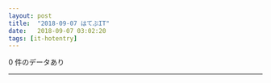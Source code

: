 ```yaml
---
layout: post
title:  "2018-09-07 はてぶIT"
date:   2018-09-07 03:02:20
tags: [it-hotentry]
---
```

0 件のデータあり

<hr>
